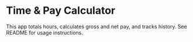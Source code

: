 # Time & Pay Calculator

This app totals hours, calculates gross and net pay, and tracks history. See README for usage instructions.